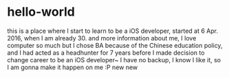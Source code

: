 # hello-world
this is a place where I start to learn to be a iOS developer, started at 6 Apr. 2016, when I am already 30.
and more information about me, I love computer so much but I chose BA because of the Chinese education policy, and I had acted as a headhunter for 7 years before I made decision to change career to be an iOS developer~
I have no backup, I know I like it, so I am gonna make it happen on me :P
new new
